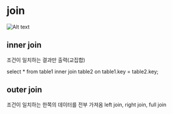 join
=============
![Alt text](/img/sql_join.png)

inner join
-----------
조건이 일치하는 결과만 출력(교집합)

select *
from table1
inner join table2
on table1.key = table2.key;


outer join
-----------
조건이 일치하는 한쪽의 데이터를 전부 가져옴
left join, right join, full join

